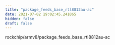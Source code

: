```yaml
---
title: "package_feeds_base_rtl8812au-ac"
date: 2021-07-02 19:02:45.241065
hidden: false
draft: false
---
```


rockchip/armv8/package_feeds_base_rtl8812au-ac

